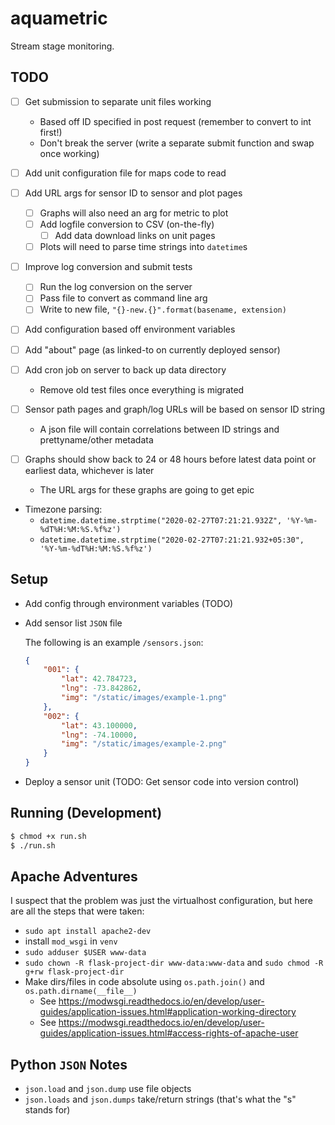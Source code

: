 # aquametric

Stream stage monitoring.

## TODO

* [ ] Get submission to separate unit files working
    * Based off ID specified in post request (remember to convert to int first!)
    * Don't break the server (write a separate submit function and swap once working)
* [ ] Add unit configuration file for maps code to read
* [ ] Add URL args for sensor ID to sensor and plot pages
    * [ ] Graphs will also need an arg for metric to plot
    * [ ] Add logfile conversion to CSV (on-the-fly)
        * [ ] Add data download links on unit pages
    * [ ] Plots will need to parse time strings into `datetime`s
* [ ] Improve log conversion and submit tests
    * [ ] Run the log conversion on the server
    * [ ] Pass file to convert as command line arg
    * [ ] Write to new file, `"{}-new.{}".format(basename, extension)`
* [ ] Add configuration based off environment variables
* [ ] Add "about" page (as linked-to on currently deployed sensor)
* [ ] Add cron job on server to back up data directory
    * Remove old test files once everything is migrated

* [ ] Sensor path pages and graph/log URLs will be based on sensor ID string
    * A json file will contain correlations between ID strings and prettyname/other metadata
* [ ] Graphs should show back to 24 or 48 hours before latest data point or earliest data, whichever is later
    * The URL args for these graphs are going to get epic
* Timezone parsing:
    * `datetime.datetime.strptime("2020-02-27T07:21:21.932Z", '%Y-%m-%dT%H:%M:%S.%f%z')`
    * `datetime.datetime.strptime("2020-02-27T07:21:21.932+05:30", '%Y-%m-%dT%H:%M:%S.%f%z')`

## Setup

* Add config through environment variables (TODO)
* Add sensor list `JSON` file

    The following is an example `/sensors.json`:
    ```json
    {
        "001": {
            "lat": 42.784723,
            "lng": -73.842862,
            "img": "/static/images/example-1.png"
        },
        "002": {
            "lat": 43.100000,
            "lng": -74.10000,
            "img": "/static/images/example-2.png"
        }
    }
    ```
* Deploy a sensor unit (TODO: Get sensor code into version control)

## Running (Development)

```bash
$ chmod +x run.sh
$ ./run.sh
```

## Apache Adventures

I suspect that the problem was just the virtualhost configuration, but here are all the steps that were taken:

* `sudo apt install apache2-dev`
* install `mod_wsgi` in `venv`
* `sudo adduser $USER www-data`
* `sudo chown -R flask-project-dir www-data:www-data` and `sudo chmod -R g+rw flask-project-dir`
* Make dirs/files in code absolute using `os.path.join()` and `os.path.dirname(__file__)`
    * See <https://modwsgi.readthedocs.io/en/develop/user-guides/application-issues.html#application-working-directory>
    * See <https://modwsgi.readthedocs.io/en/develop/user-guides/application-issues.html#access-rights-of-apache-user>

## Python `JSON` Notes

* `json.load` and `json.dump` use file objects
* `json.loads` and `json.dumps` take/return strings (that's what the "s" stands for)
